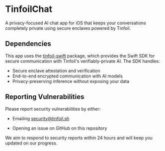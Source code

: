 # TinfoilChat

A privacy-focused AI chat app for iOS that keeps your conversations completely private using secure enclaves powered by Tinfoil.

## Dependencies

This app uses the [tinfoil-swift](https://github.com/tinfoilsh/tinfoil-swift) package, which provides the Swift SDK for secure communication with Tinfoil's verifiably-private AI. The SDK handles:

- Secure enclave attestation and verification
- End-to-end encrypted communication with AI models
- Privacy-preserving inference without exposing your data


## Reporting Vulnerabilities

Please report security vulnerabilities by either:

- Emailing [security@tinfoil.sh](mailto:security@tinfoil.sh)

- Opening an issue on GitHub on this repository

We aim to respond to security reports within 24 hours and will keep you updated on our progress.
